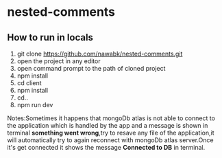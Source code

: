 # nested-comments

## How to run in locals

1. git clone https://github.com/nawabk/nested-comments.git
2. open the project in any editor
3. open command prompt to the path of cloned project
4. npm install
5. cd client
6. npm install
7. cd..
8. npm run dev

Notes:Sometimes it happens that mongoDb atlas is not able to connect to the application which is handled by the app and a message is shown in terminal **something went wrong**,try to resave any file of the application,it will automatically try to again reconnect with mongoDb atlas server.Once it's get connected it shows the message **Connected to DB** in terminal.
